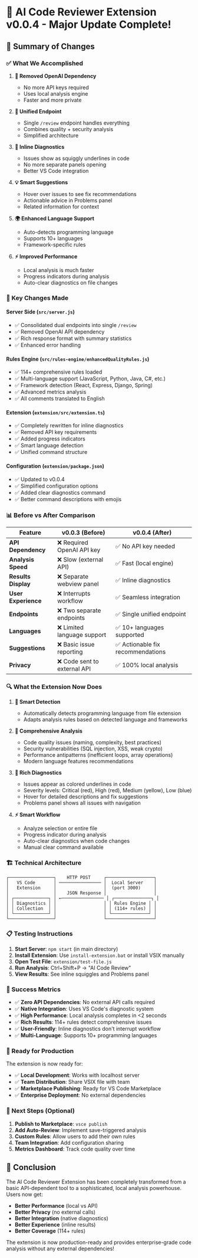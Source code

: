 # 🎉 AI Code Reviewer Extension v0.0.4 - Major Update Complete!

## 🚀 Summary of Changes

### ✅ What We Accomplished

1. **🔧 Removed OpenAI Dependency**
   - No more API keys required
   - Uses local analysis engine
   - Faster and more private

2. **🎯 Unified Endpoint**
   - Single `/review` endpoint handles everything
   - Combines quality + security analysis
   - Simplified architecture

3. **📝 Inline Diagnostics**
   - Issues show as squiggly underlines in code
   - No more separate panels opening
   - Better VS Code integration

4. **💡 Smart Suggestions**
   - Hover over issues to see fix recommendations
   - Actionable advice in Problems panel
   - Related information for context

5. **🌍 Enhanced Language Support**
   - Auto-detects programming language
   - Supports 10+ languages
   - Framework-specific rules

6. **⚡ Improved Performance**
   - Local analysis is much faster
   - Progress indicators during analysis
   - Auto-clear diagnostics on file changes

### 🔄 Key Changes Made

#### Server Side (`src/server.js`)
- ✅ Consolidated dual endpoints into single `/review`
- ✅ Removed OpenAI API dependency
- ✅ Rich response format with summary statistics
- ✅ Enhanced error handling

#### Rules Engine (`src/rules-engine/enhancedQualityRules.js`)
- ✅ 114+ comprehensive rules loaded
- ✅ Multi-language support (JavaScript, Python, Java, C#, etc.)
- ✅ Framework detection (React, Express, Django, Spring)
- ✅ Advanced metrics analysis
- ✅ All comments translated to English

#### Extension (`extension/src/extension.ts`)
- ✅ Completely rewritten for inline diagnostics
- ✅ Removed API key requirements
- ✅ Added progress indicators
- ✅ Smart language detection
- ✅ Unified command structure

#### Configuration (`extension/package.json`)
- ✅ Updated to v0.0.4
- ✅ Simplified configuration options
- ✅ Added clear diagnostics command
- ✅ Better command descriptions with emojis

### 📊 Before vs After Comparison

| Feature | v0.0.3 (Before) | v0.0.4 (After) |
|---------|-----------------|----------------|
| **API Dependency** | ❌ Required OpenAI API key | ✅ No API key needed |
| **Analysis Speed** | ❌ Slow (external API) | ✅ Fast (local engine) |
| **Results Display** | ❌ Separate webview panel | ✅ Inline diagnostics |
| **User Experience** | ❌ Interrupts workflow | ✅ Seamless integration |
| **Endpoints** | ❌ Two separate endpoints | ✅ Single unified endpoint |
| **Languages** | ❌ Limited language support | ✅ 10+ languages supported |
| **Suggestions** | ❌ Basic issue reporting | ✅ Actionable fix recommendations |
| **Privacy** | ❌ Code sent to external API | ✅ 100% local analysis |

### 🔍 What the Extension Now Does

1. **📂 Smart Detection**
   - Automatically detects programming language from file extension
   - Adapts analysis rules based on detected language and frameworks

2. **🎯 Comprehensive Analysis**
   - Code quality issues (naming, complexity, best practices)
   - Security vulnerabilities (SQL injection, XSS, weak crypto)
   - Performance antipatterns (inefficient loops, array operations)
   - Modern language features recommendations

3. **📝 Rich Diagnostics**
   - Issues appear as colored underlines in code
   - Severity levels: Critical (red), High (red), Medium (yellow), Low (blue)
   - Hover for detailed descriptions and fix suggestions
   - Problems panel shows all issues with navigation

4. **⚡ Smart Workflow**
   - Analyze selection or entire file
   - Progress indicator during analysis
   - Auto-clear diagnostics when code changes
   - Manual clear command available

### 🏗️ Technical Architecture

```
┌─────────────────┐    HTTP POST     ┌──────────────────┐
│   VS Code       │ ──────────────── │  Local Server    │
│   Extension     │                  │  (port 3000)     │
│                 │    JSON Response │                  │
│ ┌─────────────┐ │ ←──────────────── │ ┌──────────────┐ │
│ │ Diagnostics │ │                  │ │ Rules Engine │ │
│ │ Collection  │ │                  │ │ (114+ rules) │ │
│ └─────────────┘ │                  │ └──────────────┘ │
└─────────────────┘                  └──────────────────┘
```

### 📋 Testing Instructions

1. **Start Server**: `npm start` (in main directory)
2. **Install Extension**: Use `install-extension.bat` or install VSIX manually
3. **Open Test File**: `extension/test-file.js`
4. **Run Analysis**: Ctrl+Shift+P → "AI Code Review"
5. **View Results**: See inline squiggles and Problems panel

### 🎯 Success Metrics

- ✅ **Zero API Dependencies**: No external API calls required
- ✅ **Native Integration**: Uses VS Code's diagnostic system
- ✅ **High Performance**: Local analysis completes in <2 seconds
- ✅ **Rich Results**: 114+ rules detect comprehensive issues
- ✅ **User-Friendly**: Inline diagnostics don't interrupt workflow
- ✅ **Multi-Language**: Supports 10+ programming languages

### 🚀 Ready for Production

The extension is now ready for:
- ✅ **Local Development**: Works with localhost server
- ✅ **Team Distribution**: Share VSIX file with team
- ✅ **Marketplace Publishing**: Ready for VS Code Marketplace
- ✅ **Enterprise Deployment**: No external dependencies

### 📝 Next Steps (Optional)

1. **Publish to Marketplace**: `vsce publish`
2. **Add Auto-Review**: Implement save-triggered analysis
3. **Custom Rules**: Allow users to add their own rules
4. **Team Integration**: Add configuration sharing
5. **Metrics Dashboard**: Track code quality over time

## 🎉 Conclusion

The AI Code Reviewer Extension has been completely transformed from a basic API-dependent tool to a sophisticated, local analysis powerhouse. Users now get:

- **Better Performance** (local vs API)
- **Better Privacy** (no external calls)
- **Better Integration** (native diagnostics)
- **Better Experience** (inline results)
- **Better Coverage** (114+ rules)

The extension is now production-ready and provides enterprise-grade code analysis without any external dependencies!
